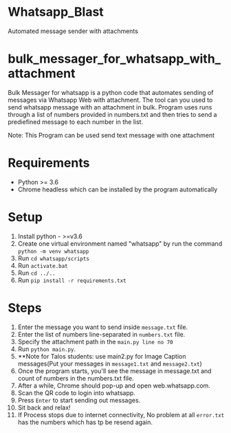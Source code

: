 # Whatsapp_Blast
Automated message sender with attachments

# bulk_messager_for_whatsapp_with_attachment

Bulk Messager for whatsapp is a python code that automates sending of messages via Whatsapp Web with attachment. The tool can you used to send whatsapp message with an attachment in bulk. Program uses runs through a list of numbers provided in numbers.txt and then tries to send a prediefined message to each number in the list.

Note: This Program can be used send text message with one attachment

# Requirements

*  Python >= 3.6
*  Chrome headless which can be installed by the program automatically

# Setup

1. Install python - >=v3.6
2. Create one virtual environment named "whatsapp" by run the command `python -m venv whatsapp`
3. Run `cd whatsapp/scripts`
4. Run `activate.bat`
5. Run `cd ../..`
6. Run `pip install -r requirements.txt`

# Steps

1. Enter the message you want to send inside `message.txt` file.
2. Enter the list of numbers line-separated in `numbers.txt` file.
3. Specify the attachment path in the `main.py line no 70`
4. Run `python main.py`.
5. **Note for Talos students: use main2.py for Image Caption messages(Put your messages in `message1.txt` and `message2.txt`)
6. Once the program starts, you'll see the message in message.txt and count of numbers in the numbers.txt file.
7. After a while, Chrome should pop-up and open web.whatsapp.com.
8. Scan the QR code to login into whatsapp.
9. Press `Enter` to start sending out messages.
10. Sit back and relax!
11. If Process stops due to internet connectivity, No problem at all `error.txt` has the numbers which has tp be resend again.
